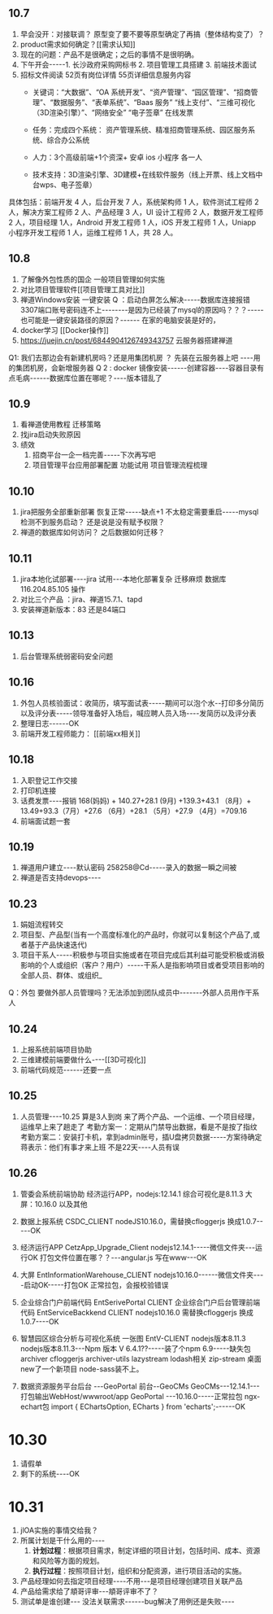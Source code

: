 ## 10.7
1. 早会没开：对接联调？ 原型变了要不要等原型确定了再搞（整体结构变了）？
2. product需求如何确定？[[需求认知]]
3. 现在的问题：产品不是很确定；之后的事情不是很明确。
4. 下午开会-----1. 长沙政府采购网标书  2. 项目管理工具搭建   3. 前端技术面试
5. 招标文件阅读
	52页有岗位详情  55页详细信息服务内容
	- 关键词：“大数据”、“OA 系统开发”、“资产管理”、“园区管理”、“招商管理”、“数据服务”、“表单系统”、“Baas 服务”
	“线上支付”、“三维可视化（3D渲染引擎）”、“网络安全” “电子签章”  在线发票
	
	- 任务：完成四个系统： 资产管理系统、精准招商管理系统、园区服务系统、综合办公系统
	- 人力：3个高级前端+1个资深+ 安卓 ios 小程序 各一人
	- 技术支持：3D渲染引擎、3D建模+在线软件服务（线上开票、线上文档中台wps、电子签章）


具体包括：前端开发 4 人，后台开发 7 人，系统架构师 1 人，软件测试工程师 2 人，解决方案工程师 2 人、产品经理 3 人，UI 设计工程师 2 人，数据开发工程师 2 人，项目经理 1人，Android 开发工程师 1 人，iOS 开发工程师 1 人，Uniapp 小程序开发工程师 1 人，运维工程师 1 人，共 28 人。
## 10.8
1. 了解像外包性质的国企 一般项目管理如何实施
2. 对比项目管理软件[[项目管理工具对比]]
3. 禅道Windows安装
	 一键安装 Q ：启动白屏怎么解决-----数据库连接报错  3307端口账号密码连不上--------是因为已经装了mysql的原因吗？？？-----也可能是一键安装路径的原因？------ 在家的电脑安装是好的，
4. docker学习 [[Docker操作]]
5. https://juejin.cn/post/6844904126749343757 云服务器搭建禅道

Q1: 我们去那边会有新建机房吗？还是用集团机房 ？ 先装在云服务器上吧 ----用的集团机房，会新增服务器
Q 2 : docker 镜像安装------创建容器----容器目录有点毛病------数据库位置在哪呢？----版本错乱了

## 10.9
1. 看禅道使用教程   迁移策略
2. 找jira启动失败原因
3. 绩效
	1. 招商平台一企一档完善-----下次再写吧
	2. 项目管理平台应用部署配置  功能试用  项目管理流程梳理

## 10.10
1. jira把服务全部重新部署 恢复正常-----缺点+1 不太稳定需要重启-----mysql 检测不到服务启动？ 还是说是没有赋予权限？
2. 禅道的数据库如何访问？  之后数据如何迁移？

## 10.11 
1. jira本地化试部署----jira 试用---本地化部署复杂 迁移麻烦
	数据库116.204.85.105 操作
2. 对比三个产品 ：jira、禅道15.7.1、tapd
3. 安装禅道新版本：83 还是84端口

## 10.13
1. 后台管理系统弱密码安全问题

## 10.16
1. 外包人员核验面试：收简历，填写面试表-----期间可以泡个水--打印多分简历以及评分表-----领导准备好入场后，喊应聘人员入场----发简历以及评分表
2. 整理日志------OK
3. 前端开发工程师能力：
[[前端xx相关]]

## 10.18
1. 入职登记工作交接
2. 打印机连接
3. 话费发票----报销  168(妈妈) + 140.27+28.1 (9月) +139.3+43.1 （8月）+ 13.49+93.3（7月）+27.6 （6月）+28.1 （5月）+27.9 （4月）=709.16
4. 前端面试题一套


## 10.19
1. 禅道用户建立----默认密码 258258@Cd-----录入的数据一瞬之间被
2. 禅道是否支持devops----

## 10.23
1. 娟姐流程转交
2. 项目型、产品型(当有一个高度标准化的产品时，你就可以复制这个产品了,或者基于产品快速迭代)
3. 项目干系人-----积极参与项目实施或者在项目完成后其利益可能受积极或消极影响的个人或组织（客户？用户）-----干系人是指影响项目或者受项目影响的全部人员、群体、或组织_

Q：外包 要做外部人员管理吗？无法添加到团队成员中-------外部人员用作干系人


## 10.24
1. 上报系统前端项目协助
2. 三维建模前端要做什么----[[3D可视化]]
3. 前端代码规范------还要一点


## 10.25
1. 人员管理----10.25 算是3人到岗  来了两个产品、一个运维、一个项目经理，运维早上来了趟走了
	考勤方案一：定期从门禁导出数据，看是不是按了指纹
	考勤方案二：安装打卡机，拿到admin账号，插U盘拷贝数据-----方案待确定
	蒋表示：他们有事才来上班 不是22天----人员有误

## 10.26
1. 管委会系统前端协助
	经济运行APP，nodejs:12.14.1
	综合可视化是8.11.3
	大屏：10.16.0 以及其他

1. 数据上报系统   CSDC_CLIENT  nodeJS10.16.0，需替换cfloggerjs 换成1.0.7-----OK
2. 经济运行APP   CetzApp_Upgrade_Client   nodejs12.14.1-----微信文件夹---运行OK 打包文件位置在哪？？---angular.js 写在www---OK
3. 大屏  EntInformationWarehouse_CLIENT   nodejs10.16.0------微信文件夹----启动OK-----打包OK
	正常拉包，会报校验错误
4. 企业综合门户前端代码  EntSerivePortal CLIENT 企业综合门户后台管理前端代码 EntServiceBackkend CLIENT
	nodejs10.16.0
	需替换cfloggerjs 换成1.0.7----OK
1. 智慧园区综合分析与可视化系统 一张图 EntV-CLIENT nodejs版本8.11.3
	nodejs版本8.11.3---Npm 版本 V 6.4.1??-----装了个npm 6.9-----缺失包archiver  cfloggerjs  archiver-utils  lazystream  lodash相关  zip-stream
	桌面 new了一个新项目   node-sass装不上。
6. 数据资源服务平台后台 ---GeoPortal   前台--GeoCMs
	GeoCMs---12.14.1---打包输出WebHost/wwwroot/app
	GeoPortal ---10.16.0-----正常拉包  ngx-echart包 import { EChartsOption, ECharts } from 'echarts';------OK


# 10.30
1. 请假单
2. 剩下的系统----OK


# 10.31
1. jlOA实施的事情交给我？
2. 所属计划是干什么用的----
	1. **计划过程**：根据项目需求，制定详细的项目计划，包括时间、成本、资源和风险等方面的规划。
	2. **执行过程**：按照项目计划，组织和分配资源，进行项目活动的实施。
3. 产品经理如何去指定项目经理----不用---是项目经理创建项目关联产品
4. 产品给需求给了頫哥评审---頫哥评审不了？
5. 测试单是谁创建--- 没法关联需求------bug解决了用例还是失败----
